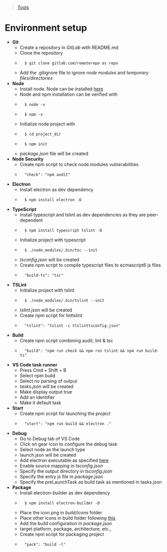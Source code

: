 >[Tools](./Tools-decisions.md)
#   Environment setup
*   **Git**
    *   Create a repository in *GitLab* with README.md
    *   Clone the repository
    *       $ git clone gitlab.com/remoterepo as repo
    *   Add the .gitignore file to ignore *node modules* and *temporary files/directories*
*   **Node**
    *   Install node. Node can be installed [here](https://nodejs.org/en)
    *   Node and npm installation can be verified with
    *       $ node -v
    *       $ npm -v
    *   Initialize node project with
    *       $ cd project_dir
    *       $ npm init
    *   *package.json* file will be created
*   **Node Security**
    *   Create npm script to check node modules vulnerabilities
    *       "check": "npm audit"
*   **Electron**
    *   Install electron as dev dependency
    *       $ npm install electron -D
*   **TypeScript**
    *   Install typescript and tslint as dev dependencies as they are peer-dependent
    *       $ npm install typescript tslint -D
    *   Initialize project with typescript
    *       $ ./node_modules/.bin/tsc --init
    *   *tsconfig.json* will be created
    *   Create npm script to compile typescript files to ecmascript6 js files
    *       "build-ts": "tsc"
*   **TSLint**
    *   Initialize project with tslint
    *       $ ./node_modules/.bin/tslint --init
    *   *tslint.json* will be created
    *   Create npm script for linttslint
    *       "tslint": "tslint -c ttslinttsconfig.json"
*   **Build**
    *   Create npm script combining audit, lint & tsc
    *       "build": "npm run check && npm run tslint && npm run build-ts"
*   **VS Code task runner**
    *   Press Cmd + Shift + B
    *   Select npm build
    *   Select no parsing of output
    *   *tasks.json* will be created
    *   Make display output true
    *   Add an identifier
    *   Make it default task
*   **Start**
    *   Create npm script for launching the project
    *       "start": "npm run build && electron ."
*   **Debug**
    *   Go to Debug tab of VS Code 
    *   Click on gear icon to configure the debug task
    *   Select node as the launch type
    *   launch.json will be created
    *   Add electron executable as specified [here](https://electronjs.org/docs/tutorial/debugging-main-process-vscode)
    *   Enable source mapping in *tsconfig.json*
    *   Specify the output directory in *tsconfig.json*
    *   Specify the entry js file in *package.json*
    *   Specify the preLaunchTask as build task as mentioned in tasks.json
*   **Package**
    *   Install electron-builder as dev dependency
    *       $ npm install electron-builder -D
    *   Place the icon.png in *build/icons* folder
    *   Place other icons in build folder following [this](https://www.electron.build/icons)
    *   Add the build configuration in *package.json*
    *   target platform, package, architecture, etc.,
    *   Create npm script for packaging project
    *       "pack": "build -l"